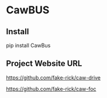# CawBUS

## Install

pip install CawBus

## Project Website URL

https://github.com/fake-rick/caw-drive

https://github.com/fake-rick/caw-foc
